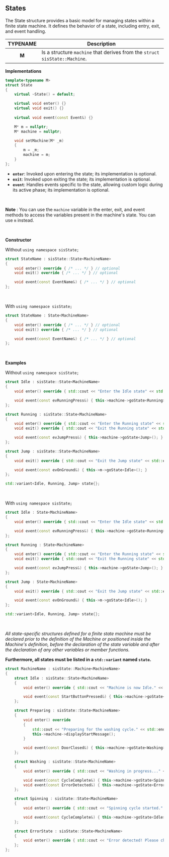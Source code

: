 ## **States**

The State structure provides a basic model for managing states within a finite state machine. It defines the behavior of a state, including entry, exit, and event handling.

| TYPENAME    | Description                                                                 |
|:-----------:|-----------------------------------------------------------------------------|
| **M**       | Is a structure `machine` that derives from the `struct sisState::Machine`.  |

**Implementations**

```cpp
template<typename M>
struct State
{
	virtual ~State() = default;

	virtual void enter() {}
	virtual void exit() {}
	
	virtual void event(const Event&) {}

	M* m = nullptr;
	M* machine = nullptr;

	void setMachine(M* _m)
	{
		m = _m;
		machine = m;
	}
};
```

- **`enter`**: Invoked upon entering the state; its implementation is optional.
- **`exit`**: Invoked upon exiting the state; its implementation is optional.
- **`event`**: Handles events specific to the state, allowing custom logic during its active phase; its implementation is optional.

<br/>

**Note** : 
You can use the `machine` variable in the enter, exit, and event methods to access the variables present in the machine's state. You can use `m` instead.

<br/>

**Constructor**

Without `using namespace sisState;`

```cpp
struct StateName : sisState::State<MachineName>
{
	void enter() override { /* ... */ } // optional
	void exit() override { /* ... */ } // optional

	void event(const EventName&) { /* ... */ } // optional
};
```

<br/>

With `using namespace sisState;`

```cpp
struct StateName : State<MachineName>
{
	void enter() override { /* ... */ } // optional
	void exit() override { /* ... */ } // optional

	void event(const EventName&) { /* ... */ } // optional
};
```

<br/>

**Examples**

Without `using namespace sisState;`

```cpp
struct Idle : sisState::State<MachineName>
{
	void enter() override { std::cout << "Enter the Idle state" << std::endl; }

	void event(const evRunningPress&) { this->machine->goState<Running>(); } 
};

struct Running : sisState::State<MachineName>
{
	void enter() override { std::cout << "Enter the Running state" << std::endl; }
	void exit() override { std::cout << "Exit the Running state" << std::endl; }

	void event(const evJumpPress&) { this->machine->goState<Jump>(); } 
};

struct Jump : sisState::State<MachineName>
{
	void exit() override { std::cout << "Exit the Jump state" << std::endl; }

	void event(const evOnGround&) { this->m->goState<Idle>(); } 
};

std::variant<Idle, Running, Jump> state{};
```

<br/>

With `using namespace sisState;`

```cpp
struct Idle : State<MachineName>
{
	void enter() override { std::cout << "Enter the Idle state" << std::endl; }

	void event(const evRunningPress&) { this->machine->goState<Running>(); } 
};

struct Running : State<MachineName>
{
	void enter() override { std::cout << "Enter the Running state" << std::endl; }
	void exit() override { std::cout << "Exit the Running state" << std::endl; }

	void event(const evJumpPress&) { this->machine->goState<Jump>(); } 
};

struct Jump : State<MachineName>
{
	void exit() override { std::cout << "Exit the Jump state" << std::endl; }

	void event(const evOnGround&) { this->m->goState<Idle>(); } 
};

std::variant<Idle, Running, Jump> state{};
```

<br/>

*All state-specific structures defined for a finite state machine must be declared prior to the definition of the Machine or positioned inside the Machine's definition, before the declaration of the state variable and after the declaration of any other variables or member functions.*

**Furthermore, all states must be listed in a `std::variant` named `state`.**

```cpp
struct MachineName : sisState::Machine<MachineName>
{
	struct Idle : sisState::State<MachineName>
	{
		void enter() override { std::cout << "Machine is now Idle." << std::endl; }

		void event(const StartButtonPressed&) { this->machine->goState<Preparing>(); }
	};

	struct Preparing : sisState::State<MachineName>
	{
		void enter() override
		{
			std::cout << "Preparing for the washing cycle." << std::endl;
			this->machine->displayStartMessage();
		}

		void event(const DoorClosed&) { this->machine->goState<Washing>(); }
	};

	struct Washing : sisState::State<MachineName>
	{
		void enter() override { std::cout << "Washing in progress..." << std::endl; }

		void event(const CycleComplete&) { this->machine->goState<Spinning>(); }
		void event(const ErrorDetected&) { this->machine->goState<ErrorState>(); }
	};

	struct Spinning : sisState::State<MachineName>
	{
		void enter() override { std::cout << "Spinning cycle started." << std::endl; }

		void event(const CycleComplete&) { this->machine->goState<Idle>(); }
	};

	struct ErrorState : sisState::State<MachineName>
	{
		void enter() override { std::cout << "Error detected! Please check the machine." << std::endl; }
	};
};
```